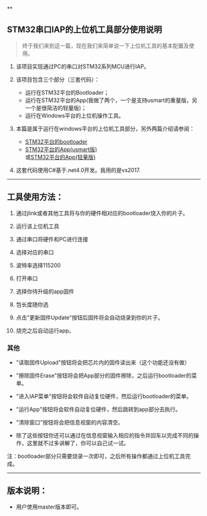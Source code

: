 **

## STM32串口IAP的上位机工具部分使用说明

> 终于我们来到这一篇，现在我们来简单说一下上位机工具的基本配置及使用。

1. 该项目实现通过PC的串口对STM32系列MCU进行IAP。

2. 该项目包含三个部分（三套代码）：
    
    - 运行在STM32平台的Bootloader；
    - 运行在STM32平台的App(我做了两个，一个是支持usmart的重量版，另一个是很简洁的轻量版)；
    - 运行在Windows平台的上位机操作工具。

3. 本篇是属于运行在windows平台的上位机工具部分，另外两篇介绍请参阅：
    
    - [STM32平台的bootloader](https://github.com/havenxie/stm32-iap-bootloader)
    - [STM32平台的App(usmart版)](https://github.com/havenxie/stm32-iap-bootloader)    
        或[STM32平台的App(轻量版)](https://github.com/havenxie/stm32-iap-app_lite)
	
4. 这套代码使用C#基于.net4.0开发。我用的是vs2017.

*****

## 工具使用方法：

1. 通过jlink或者其他工具将与你的硬件相对应的bootloader烧入你的片子。

2. 运行该上位机工具

3. 通过串口将硬件和PC进行连接

4. 选择对应的串口

5. 波特率选择115200

6. 打开串口

7. 选择你待升级的app固件

8. 包长度随你选

9. 点击"更新固件Update"按钮后固件将会自动烧录到你的片子。

10. 烧完之后自动运行app。

### 其他

- "读取固件Upload"按钮将会把芯片内的固件读出来（这个功能还没有做）

- "擦除固件Erase"按钮将会把App部分的固件擦除，之后运行bootloader的菜单。

- "进入IAP菜单"按钮将会软件自动复位硬件，然后运行bootloader的菜单。

- "运行App"按钮将会软件自动复位硬件，然后跳转到app部分去执行。

- "清除窗口"按钮将会把信息视窗的内容清空。

- 除了这些按钮你还可以通过在信息视窗输入相应的指令并回车以完成不同的操作，这里就不过多讲解了，你可以自己试一试。

注：bootloader部分只需要烧录一次即可，之后所有操作都通过上位机工具完成。


*****

## 版本说明：
- 用户使用master版本即可。
	

